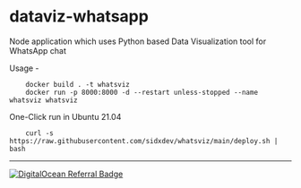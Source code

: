 # dataviz-whatsapp
Node application which uses Python based Data Visualization tool for WhatsApp chat

Usage -
```
    docker build . -t whatsviz
    docker run -p 8000:8000 -d --restart unless-stopped --name whatsviz whatsviz
```

One-Click run in Ubuntu 21.04
```
    curl -s https://raw.githubusercontent.com/sidxdev/whatsviz/main/deploy.sh | bash
```
---
[![DigitalOcean Referral Badge](https://web-platforms.sfo2.cdn.digitaloceanspaces.com/WWW/Badge%201.svg)](https://www.digitalocean.com/?refcode=485d7ff8969d&utm_campaign=Referral_Invite&utm_medium=Referral_Program&utm_source=badge)
